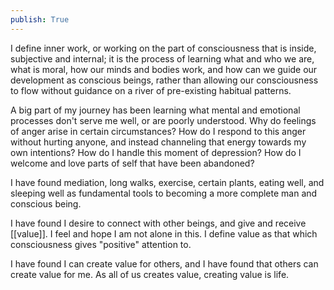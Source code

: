 ```yaml
---
publish: True
---
```

I define inner work, or working on the part of consciousness that is inside, subjective and internal; it is the process of learning what and who we are, what is moral, how our minds and bodies work, and how can we guide our development as conscious beings, rather than allowing our consciousness to flow without guidance on a river of pre-existing habitual patterns.

A big part of my journey has been learning what mental and emotional processes don't serve me well, or are poorly understood. Why do feelings of anger arise in certain circumstances? How do I respond to this anger without hurting anyone, and instead channeling that energy towards my own intentions? How do I handle this moment of depression? How do I welcome and love parts of self that have been abandoned?

I have found mediation, long walks, exercise, certain plants, eating well, and sleeping well as fundamental tools to becoming a more complete man and conscious being.

I have found I desire to connect with other beings, and give and receive [[value]]. I feel and hope I am not alone in this. I define value as that which consciousness gives "positive" attention to.

I have found I can create value for others, and I have found that others can create value for me. As all of us creates value, creating value is life. 



